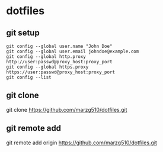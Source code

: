 # dotfiles

## git setup
```
git config --global user.name "John Doe"
git config --global user.email johndoe@example.com
git config --global http.proxy http://user:passwd@proxy_host:proxy_port
git config --global https.proxy https://user:passwd@proxy_host:proxy_port
git config --list
```

## git clone
git clone https://github.com/marzg510/dotfiles.git

## git remote add
git remote add origin https://github.com/marzg510/dotfiles.git
